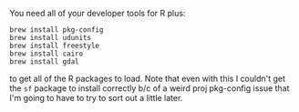 You need all of your developer tools for R plus:

```
brew install pkg-config
brew install udunits
brew install freestyle
brew install cairo
brew install gdal
```

to get all of the R packages to load. Note that even with this
I couldn't get the `sf` package to install correctly b/c of a
weird proj pkg-config issue that I'm going to have to try to
sort out a little later.
